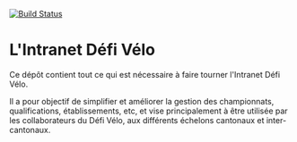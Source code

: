 [![Build Status](https://travis-ci.org/defivelo/db.svg?branch=master)](https://travis-ci.org/defivelo/db)

# L'Intranet Défi Vélo

Ce dépôt contient tout ce qui est nécessaire à faire tourner l'Intranet Défi Vélo.

Il a pour objectif de simplifier et améliorer la gestion des championnats,
qualifications, établissements, etc, et vise principalement à être utilisée par
les collaborateurs du Défi Vélo, aux différents échelons cantonaux et
inter-cantonaux.
